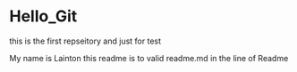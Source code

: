 # Hello_Git
this is the first repseitory and just for test
 
 My name is  Lainton
 this readme is to valid readme.md in the line of Readme

